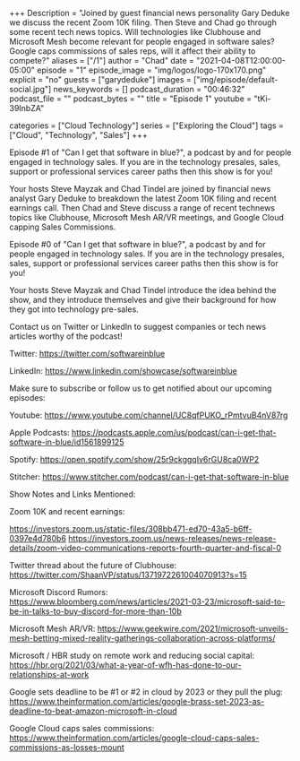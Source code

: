 +++
Description = "Joined by guest financial news personality Gary Deduke we discuss the recent Zoom 10K filing.  Then Steve and Chad go through some recent tech news topics.  Will technologies like Clubhouse and Microsoft Mesh become relevant for people engaged in software sales?  Google caps commissions of sales reps, will it affect their ability to compete?"
aliases = ["/1"]
author = "Chad"
date = "2021-04-08T12:00:00-05:00"
episode = "1"
episode_image = "img/logos/logo-170x170.png"
explicit = "no"
guests = ["garydeduke"]
images = ["img/episode/default-social.jpg"]
news_keywords = []
podcast_duration = "00:46:32"
podcast_file = ""
podcast_bytes = ""
title = "Episode 1"
youtube = "tKi-39InbZA"

categories = ["Cloud Technology"]
series = ["Exploring the Cloud"]
tags = ["Cloud", "Technology", "Sales"]
+++

Episode #1 of "Can I get that software in blue?", a podcast by and for people engaged in technology sales.  If you are in the technology presales, sales, support or professional services career paths then this show is for you!  

Your hosts Steve Mayzak and Chad Tindel are joined by financial news analyst Gary Deduke to breakdown the latest Zoom 10K filing and recent earnings call.  Then Chad and Steve discuss a range of recent technews topics like Clubhouse, Microsoft Mesh AR/VR meetings, and Google Cloud capping Sales Commissions.

Episode #0 of "Can I get that software in blue?", a podcast by and for people engaged in technology sales.  If you are in the technology presales, sales, support or professional services career paths then this show is for you!  

Your hosts Steve Mayzak and Chad Tindel introduce the idea behind the show, and they introduce themselves and give their background for how they got into technology pre-sales.

Contact us on Twitter or LinkedIn to suggest companies or tech news articles worthy of the podcast!

Twitter: https://twitter.com/softwareinblue

LinkedIn: https://www.linkedin.com/showcase/softwareinblue

Make sure to subscribe or follow us to get notified about our upcoming episodes:

Youtube: https://www.youtube.com/channel/UC8qfPUKO_rPmtvuB4nV87rg

Apple Podcasts: https://podcasts.apple.com/us/podcast/can-i-get-that-software-in-blue/id1561899125

Spotify: https://open.spotify.com/show/25r9ckggqIv6rGU8ca0WP2

Stitcher: https://www.stitcher.com/podcast/can-i-get-that-software-in-blue

Show Notes and Links Mentioned:

Zoom 10K and recent earnings:

https://investors.zoom.us/static-files/308bb471-ed70-43a5-b6ff-0397e4d780b6
https://investors.zoom.us/news-releases/news-release-details/zoom-video-communications-reports-fourth-quarter-and-fiscal-0

Twitter thread about the future of Clubhouse: https://twitter.com/ShaanVP/status/1371972261004070913?s=15

Microsoft Discord Rumors: https://www.bloomberg.com/news/articles/2021-03-23/microsoft-said-to-be-in-talks-to-buy-discord-for-more-than-10b

Microsoft Mesh AR/VR: https://www.geekwire.com/2021/microsoft-unveils-mesh-betting-mixed-reality-gatherings-collaboration-across-platforms/

Microsoft / HBR study on remote work and reducing social capital: https://hbr.org/2021/03/what-a-year-of-wfh-has-done-to-our-relationships-at-work

Google sets deadline to be #1 or #2 in cloud by 2023 or they pull the plug: https://www.theinformation.com/articles/google-brass-set-2023-as-deadline-to-beat-amazon-microsoft-in-cloud

Google Cloud caps sales commissions: https://www.theinformation.com/articles/google-cloud-caps-sales-commissions-as-losses-mount

